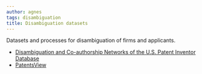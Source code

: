 ```yaml
---
author: agnes
tags: disambiguation
title: Disambiguation datasets
---
```


Datasets and processes for disambiguation of firms and applicants.

* [Disambiguation and Co-authorship Networks of the U.S. Patent Inventor Database](datasets/co_authorship_disambiguation)
* [PatentsView](datasets/patentsview)
